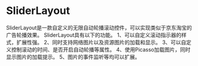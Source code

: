 # SliderLayout
SliderLayout是一款自定义的无限自动轮播滚动控件，可以实现类似于京东淘宝的广告轮播效果。
SliderLayout具有以下的功能。
1、可以自定义滚动指示器的样式，扩展性强。
2、同时支持网络图片以及资源图片的加载和显示。
3、可以自定义控制滚动的时间、是否开启自动轮播等属性。
4、使用Picasso加载图片，同时显示图片的加载提示。
5、图片的事件监听等均可以扩展。
